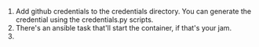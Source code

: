 1. Add github credentials to the credentials directory. You can generate the credential using the credentials.py scripts.
2. There's an ansible task that'll start the container, if that's your jam. 
3. 
